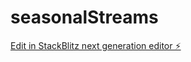 # seasonalStreams

[Edit in StackBlitz next generation editor ⚡️](https://stackblitz.com/~/github.com/t-lamacchia/seasonalStreams)